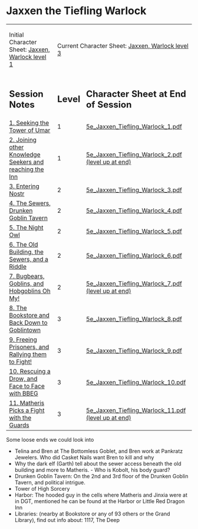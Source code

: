 # Jaxxen the Tiefling Warlock

<table width="100%" cellpadding="0" cellspacing="5">
<tr>
<td>
  <p>Initial Character Sheet: <a href="5e_Jaxxen_Tiefling_Warlock.pdf">Jaxxen, Warlock level 1</a></p>
</td>
<td colspan=2>
  <p>Current Character Sheet: <a href="5e_Jaxxen_Tiefling_Warlock_Current.pdf">Jaxxen, Warlock level 3</a></p>
</td>
</tr>
<tr>
<td><h2>Session Notes</h2></td>
<td><h2>Level</h2></td>
<td><h2>Character Sheet at End of Session</h2></td>
</tr>
<tr>
  <td><a href="session_01.md">1. Seeking the Tower of Umar</a></td>
  <td>1</td>
  <td><a href="5e_Jaxxen_Tiefling_Warlock_1.pdf">5e_Jaxxen_Tiefling_Warlock_1.pdf</a></td>
</tr>
<tr>
  <td><a href="session_02.md">2. Joining other Knowledge Seekers and reaching the Inn</a></td>
  <td>1</td>
  <td><a href="5e_Jaxxen_Tiefling_Warlock_2.pdf">5e_Jaxxen_Tiefling_Warlock_2.pdf (level up at end)</a></td>
</tr>
<tr>
  <td><a href="session_03.md">3. Entering Nostr</a></td>
  <td>2</td>
  <td><a href="5e_Jaxxen_Tiefling_Warlock_3.pdf">5e_Jaxxen_Tiefling_Warlock_3.pdf</a></td>
</tr>
<tr>
  <td><a href="session_04.md">4. The Sewers, Drunken Goblin Tavern</a></td>
  <td>2</td>
  <td><a href="5e_Jaxxen_Tiefling_Warlock_4.pdf">5e_Jaxxen_Tiefling_Warlock_4.pdf</a></td>
</tr>
<tr>
  <td><a href="session_05.md">5. The Night Owl</a></td>
  <td>2</td>
  <td><a href="5e_Jaxxen_Tiefling_Warlock_5.pdf">5e_Jaxxen_Tiefling_Warlock_5.pdf</a></td>
</tr>
<tr>
  <td><a href="session_06.md">6. The Old Building, the Sewers, and a Riddle</a></td>
  <td>2</td>
  <td><a href="5e_Jaxxen_Tiefling_Warlock_6.pdf">5e_Jaxxen_Tiefling_Warlock_6.pdf</a></td>
</tr>
<tr>
  <td><a href="session_07.md">7. Bugbears, Goblins, and Hobgoblins Oh My!</a></td>
  <td>2</td>
  <td><a href="5e_Jaxxen_Tiefling_Warlock_7.pdf">5e_Jaxxen_Tiefling_Warlock_7.pdf (level up at end)</a></td>
</tr>
<tr>
  <td><a href="session_08.md">8. The Bookstore and Back Down to Goblintown</a></td>
  <td>3</td>
  <td><a href="5e_Jaxxen_Tiefling_Warlock_8.pdf">5e_Jaxxen_Tiefling_Warlock_8.pdf</a></td>
</tr>
<tr>
  <td><a href="session_09.md">9. Freeing Prisoners, and Rallying them to Fight!</a></td>
  <td>3</td>
  <td><a href="5e_Jaxxen_Tiefling_Warlock_9.pdf">5e_Jaxxen_Tiefling_Warlock_9.pdf</a></td>
</tr>
<tr>
  <td><a href="session_10.md">10. Rescuing a Drow, and Face to Face with BBEG</a></td>
  <td>3</td>
  <td><a href="5e_Jaxxen_Tiefling_Warlock_10.pdf">5e_Jaxxen_Tiefling_Warlock_10.pdf</a></td>
</tr>
<tr>
  <td><a href="session_11.md">11. Matheris Picks a Fight with the Guards</a></td>
  <td>3</td>
  <td><a href="5e_Jaxxen_Tiefling_Warlock_11.pdf">5e_Jaxxen_Tiefling_Warlock_11.pdf (level up at end)</a></td>
</tr>

</table>

Some loose ends we could look into

- Telina and Bren at The Bottomless Goblet, and Bren work at Pankratz Jewelers. Who did Casket Nails want Bren to kill and why
- Why the dark elf (Garth) tell about the sewer access beneath the old building and more to Matheris. - Who is Kobolt, his body guard?
- Drunken Goblin Tavern: On the 2nd and 3rd floor of the Drunken Goblin Tavern, and political intrigue.
- Tower of High Sorcery
- Harbor: The hooded guy in the cells where Matheris and Jinxia were at in DGT, mentioned he can be found at the Harbor or Little Red Dragon Inn
- Libraries: (nearby at Bookstore or any of 93 others or the Grand Library), find out info about: 1117, The Deep
